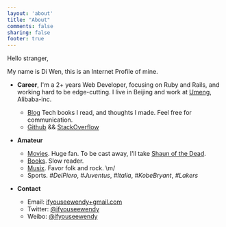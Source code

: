 ```yaml
---
layout: 'about'
title: "About"
comments: false
sharing: false
footer: true
---
```


Hello stranger,

My name is Di Wen, this is an Internet Profile of mine.

+ **Career**, I'm a 2+ years Web Developer, focusing on Ruby and Rails, and working hard to be edge-cutting. I live in Beijing and work at [Umeng](http://www.umeng.com), Alibaba-inc.

  - [Blog](http://blog.ifyouseewendy.com) Tech books I read, and thoughts I made. Feel free for communication.
  - [Github](https://github.com/ifyouseewendy) && [StackOverflow](http://stackoverflow.com/users/1331774/ifyouseewendy)

+ **Amateur**

  - [Movies](http://movie.douban.com/people/desperado.w/). Huge fan. To be cast away, I'll take [Shaun of the Dead](http://movie.douban.com/subject/1308755/).
  - [Books](http://book.douban.com/people/desperado.w/). Slow reader.
  - [Musix](http://www.xiami.com/u/463005). Favor folk and rock. \m/
  - Sports. *#DelPiero*, *#Juventus*, *#Italia*, *#KobeBryant*, *#Lakers*

+ **Contact**

  - Email: [ifyouseewendy+gmail.com](mailto:ifyouseewendy@gmail.com)
  - Twitter: [@ifyouseewendy](https://twitter.com/ifyouseewendy)
  - Weibo: [@ifyouseewendy](http://weibo.com/ifyouseekay)

